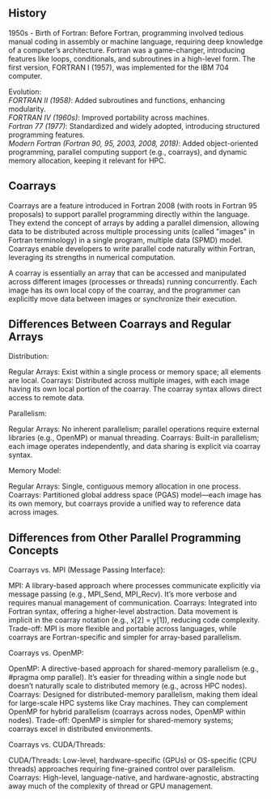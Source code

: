## History

1950s - Birth of Fortran: Before Fortran, programming involved tedious manual coding in assembly or machine language, requiring deep knowledge of a computer’s architecture. 
Fortran was a game-changer, introducing features like loops, conditionals, and subroutines in a high-level form. The first version, FORTRAN I (1957), was implemented for the IBM 704 computer.

Evolution: \
*FORTRAN II (1958)*: Added subroutines and functions, enhancing modularity. \
*FORTRAN IV (1960s)*: Improved portability across machines. \
*Fortran 77 (1977)*: Standardized and widely adopted, introducing structured programming features. \
*Modern Fortran (Fortran 90, 95, 2003, 2008, 2018)*: Added object-oriented programming, parallel computing support (e.g., coarrays), and dynamic memory allocation, keeping it relevant for HPC.

## Coarrays 

Coarrays are a feature introduced in Fortran 2008 (with roots in Fortran 95 proposals) to support parallel programming directly within the language. They extend the concept of arrays by adding a parallel dimension, allowing data to be distributed across multiple processing units (called "images" in Fortran terminology) in a single program, multiple data (SPMD) model. Coarrays enable developers to write parallel code naturally within Fortran, leveraging its strengths in numerical computation.

A coarray is essentially an array that can be accessed and manipulated across different images (processes or threads) running concurrently. Each image has its own local copy of the coarray, and the programmer can explicitly move data between images or synchronize their execution.


## Differences Between Coarrays and Regular Arrays

Distribution:

Regular Arrays: Exist within a single process or memory space; all elements are local.
Coarrays: Distributed across multiple images, with each image having its own local portion of the coarray. The coarray syntax allows direct access to remote data.

Parallelism:

Regular Arrays: No inherent parallelism; parallel operations require external libraries (e.g., OpenMP) or manual threading.
Coarrays: Built-in parallelism; each image operates independently, and data sharing is explicit via coarray syntax.

Memory Model:

Regular Arrays: Single, contiguous memory allocation in one process.
Coarrays: Partitioned global address space (PGAS) model—each image has its own memory, but coarrays provide a unified way to reference data across images.

## Differences from Other Parallel Programming Concepts

Coarrays vs. MPI (Message Passing Interface):

MPI: A library-based approach where processes communicate explicitly via message passing (e.g., MPI_Send, MPI_Recv). It’s more verbose and requires manual management of communication.
Coarrays: Integrated into Fortran syntax, offering a higher-level abstraction. Data movement is implicit in the coarray notation (e.g., x[2] = y[1]), reducing code complexity.
Trade-off: MPI is more flexible and portable across languages, while coarrays are Fortran-specific and simpler for array-based parallelism.

Coarrays vs. OpenMP:

OpenMP: A directive-based approach for shared-memory parallelism (e.g., #pragma omp parallel). It’s easier for threading within a single node but doesn’t naturally scale to distributed memory (e.g., across HPC nodes).
Coarrays: Designed for distributed-memory parallelism, making them ideal for large-scale HPC systems like Cray machines. They can complement OpenMP for hybrid parallelism (coarrays across nodes, OpenMP within nodes).
Trade-off: OpenMP is simpler for shared-memory systems; coarrays excel in distributed environments.

Coarrays vs. CUDA/Threads:

CUDA/Threads: Low-level, hardware-specific (GPUs) or OS-specific (CPU threads) approaches requiring fine-grained control over parallelism.
Coarrays: High-level, language-native, and hardware-agnostic, abstracting away much of the complexity of thread or GPU management.